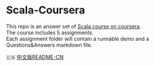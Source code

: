 # Scala-Coursera  
This repo is an answer set of [Scala course on coursera](https://www.coursera.org/learn/progfun1).  
The course includes 5 assignments.  
Each assignment folder will contain a runnable demo and a Questions&Answers markdown file.  

:cn: [中文版README-CN](https://github.com/CtheSky/Scala-Coursera/blob/master/README-CN.md)
